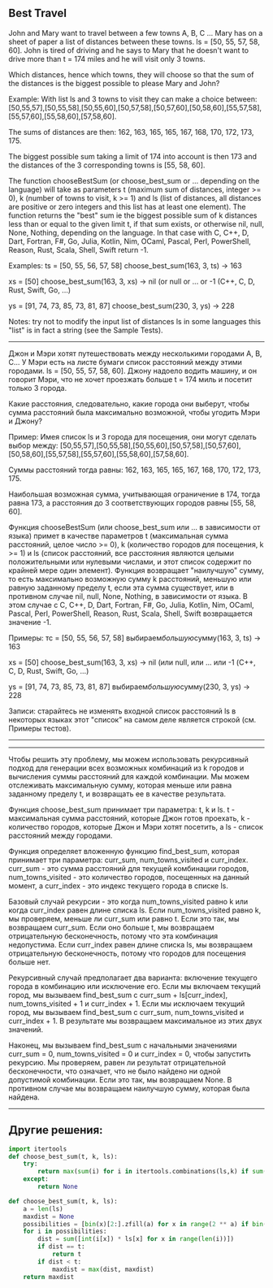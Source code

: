 ## Best Travel

John and Mary want to travel between a few towns A, B, C ... Mary has on a sheet of paper a list of distances between these towns. ls = [50, 55, 57, 58, 60]. John is tired of driving and he says to Mary that he doesn't want to drive more than t = 174 miles and he will visit only 3 towns.

Which distances, hence which towns, they will choose so that the sum of the distances is the biggest possible to please Mary and John?

Example:
With list ls and 3 towns to visit they can make a choice between: [50,55,57],[50,55,58],[50,55,60],[50,57,58],[50,57,60],[50,58,60],[55,57,58],[55,57,60],[55,58,60],[57,58,60].

The sums of distances are then: 162, 163, 165, 165, 167, 168, 170, 172, 173, 175.

The biggest possible sum taking a limit of 174 into account is then 173 and the distances of the 3 corresponding towns is [55, 58, 60].

The function chooseBestSum (or choose_best_sum or ... depending on the language) will take as parameters t (maximum sum of distances, integer >= 0), k (number of towns to visit, k >= 1) and ls (list of distances, all distances are positive or zero integers and this list has at least one element). The function returns the "best" sum ie the biggest possible sum of k distances less than or equal to the given limit t, if that sum exists, or otherwise nil, null, None, Nothing, depending on the language. In that case with C, C++, D, Dart, Fortran, F#, Go, Julia, Kotlin, Nim, OCaml, Pascal, Perl, PowerShell, Reason, Rust, Scala, Shell, Swift return -1.

Examples:
ts = [50, 55, 56, 57, 58] choose_best_sum(163, 3, ts) -> 163

xs = [50] choose_best_sum(163, 3, xs) -> nil (or null or ... or -1 (C++, C, D, Rust, Swift, Go, ...)

ys = [91, 74, 73, 85, 73, 81, 87] choose_best_sum(230, 3, ys) -> 228

Notes:
try not to modify the input list of distances ls
in some languages this "list" is in fact a string (see the Sample Tests).

---

Джон и Мэри хотят путешествовать между несколькими городами A, B, C... У Мэри есть на листе бумаги список расстояний между этими городами. ls = [50, 55, 57, 58, 60]. Джону надоело водить машину, и он говорит Мэри, что не хочет проезжать больше t = 174 миль и посетит только 3 города.

Какие расстояния, следовательно, какие города они выберут, чтобы сумма расстояний была максимально возможной, чтобы угодить Мэри и Джону?

Пример:
Имея список ls и 3 города для посещения, они могут сделать выбор между: [50,55,57],[50,55,58],[50,55,60],[50,57,58],[50,57,60],[50,58,60],[55,57,58],[55,57,60],[55,58,60],[57,58,60].

Суммы расстояний тогда равны: 162, 163, 165, 165, 167, 168, 170, 172, 173, 175.

Наибольшая возможная сумма, учитывающая ограничение в 174, тогда равна 173, а расстояния до 3 соответствующих городов равны [55, 58, 60].

Функция chooseBestSum (или choose_best_sum или ... в зависимости от языка) примет в качестве параметров t (максимальная сумма расстояний, целое число >= 0), k (количество городов для посещения, k >= 1) и ls (список расстояний, все расстояния являются целыми положительными или нулевыми числами, и этот список содержит по крайней мере один элемент). Функция возвращает "наилучшую" сумму, то есть максимально возможную сумму k расстояний, меньшую или равную заданному пределу t, если эта сумма существует, или в противном случае nil, null, None, Nothing, в зависимости от языка. В этом случае с C, C++, D, Dart, Fortran, F#, Go, Julia, Kotlin, Nim, OCaml, Pascal, Perl, PowerShell, Reason, Rust, Scala, Shell, Swift возвращается значение -1.

Примеры:
тс = [50, 55, 56, 57, 58] выбираем*большую*сумму(163, 3, ts) -> 163

xs = [50] choose_best_sum(163, 3, xs) -> nil (или null, или ... или -1 (C++, C, D, Rust, Swift, Go, ...)

ys = [91, 74, 73, 85, 73, 81, 87] выбираем*большую*сумму(230, 3, ys) -> 228

Записи:
старайтесь не изменять входной список расстояний ls
в некоторых языках этот "список" на самом деле является строкой (см. Примеры тестов).

---

---

Чтобы решить эту проблему, мы можем использовать рекурсивный подход для генерации всех возможных комбинаций из k городов и вычисления суммы расстояний для каждой комбинации. Мы можем отслеживать максимальную сумму, которая меньше или равна заданному пределу t, и возвращать ее в качестве результата.

Функция choose_best_sum принимает три параметра: t, k и ls. t - максимальная сумма расстояний, которые Джон готов проехать, k - количество городов, которые Джон и Мэри хотят посетить, а ls - список расстояний между городами.

Функция определяет вложенную функцию find_best_sum, которая принимает три параметра: curr_sum, num_towns_visited и curr_index. curr_sum - это сумма расстояний для текущей комбинации городов, num_towns_visited - это количество городов, посещенных на данный момент, а curr_index - это индекс текущего города в списке ls.

Базовый случай рекурсии - это когда num_towns_visited равно k или когда curr_index равен длине списка ls. Если num_towns_visited равно k, мы проверяем, меньше ли curr_sum или равно t. Если это так, мы возвращаем curr_sum. Если оно больше t, мы возвращаем отрицательную бесконечность, потому что эта комбинация недопустима. Если curr_index равен длине списка ls, мы возвращаем отрицательную бесконечность, потому что городов для посещения больше нет.

Рекурсивный случай предполагает два варианта: включение текущего города в комбинацию или исключение его. Если мы включаем текущий город, мы вызываем find_best_sum с curr_sum + ls[curr_index], num_towns_visited + 1 и curr_index + 1. Если мы исключаем текущий город, мы вызываем find_best_sum с curr_sum, num_towns_visited и curr_index + 1. В результате мы возвращаем максимальное из этих двух значений.

Наконец, мы вызываем find_best_sum с начальными значениями curr_sum = 0, num_towns_visited = 0 и curr_index = 0, чтобы запустить рекурсию. Мы проверяем, равен ли результат отрицательной бесконечности, что означает, что не было найдено ни одной допустимой комбинации. Если это так, мы возвращаем None. В противном случае мы возвращаем наилучшую сумму, которая была найдена.

---

## Другие решения:

```python
import itertools
def choose_best_sum(t, k, ls):
    try:
        return max(sum(i) for i in itertools.combinations(ls,k) if sum(i)<=t)
    except:
        return None
```

```python
def choose_best_sum(t, k, ls):
    a = len(ls)
    maxdist = None
    possibilities = [bin(x)[2:].zfill(a) for x in range(2 ** a) if bin(x).count('1') == k]
    for i in possibilities:
        dist = sum([int(i[x]) * ls[x] for x in range(len(i))])
        if dist == t:
            return t
        if dist < t:
            maxdist = max(dist, maxdist)
    return maxdist
```
